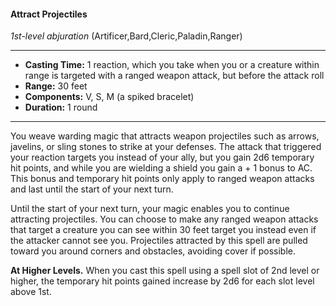 #### Attract Projectiles
*1st-level abjuration* (Artificer,Bard,Cleric,Paladin,Ranger)
___
- **Casting Time:** 1 reaction, which you take when you or a creature within range is targeted with a ranged weapon attack, but before the attack roll
- **Range:** 30 feet
- **Components:** V, S, M (a spiked bracelet)
- **Duration:** 1 round
---
You weave warding magic that attracts weapon projectiles such as arrows, javelins, or sling stones to strike at your defenses. The attack that triggered your reaction targets you instead of your ally, but you gain 2d6 temporary hit points, and while you are wielding a shield you gain a + 1 bonus to AC. This bonus and temporary hit points only apply to ranged weapon attacks and last until the start of your next turn.

Until the start of your next turn, your magic enables you to continue attracting projectiles. You can choose to make any ranged weapon attacks that target a creature you can see within 30 feet target you instead even if the attacker cannot see you. Projectiles attracted by this spell are pulled toward you around corners and obstacles, avoiding cover if possible.

**At Higher Levels.** When you cast this spell using a spell slot of 2nd level or higher, the temporary hit points gained increase by 2d6 for each slot level above 1st.
